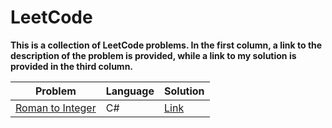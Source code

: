 # LeetCode

**This is a collection of LeetCode problems.
In the first column, a link to the description of the problem is provided, while a link to my solution is provided in the third column.**

| **Problem** | **Language** | **Solution** |
| ------- | -------- | -------- |
| [Roman to Integer](https://leetcode.com/problems/roman-to-integer/) | C# | [Link](https://github.com/ThanasisBalamatsis/LeetCode/blob/main/C%23/RomanToInteger/Solution.cs) |
